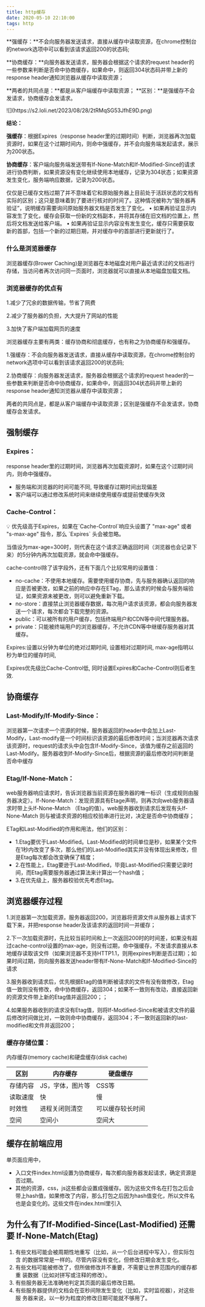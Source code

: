 ```yaml
---
title: http缓存
date: 2020-05-10 22:10:00
tags: http
---
```


<aside>
**强缓存：**不会向服务器发送请求，直接从缓存中读取资源，在chrome控制台的network选项中可以看到该请求返回200的状态码; 

**协商缓存：**向服务器发送请求，服务器会根据这个请求的request header的一些参数来判断是否命中协商缓存，如果命中，则返回304状态码并带上新的response header通知浏览器从缓存中读取资源； 

**两者的共同点是：**都是从客户端缓存中读取资源；
**区别：**是强缓存不会发请求，协商缓存会发请求。

</aside>
![](https://s2.loli.net/2023/08/28/2tRMqSG53JfhE9D.png)

**结论：**

**强缓存**：根据Expires（response header里的过期时间）判断，浏览器再次加载资源时，如果在这个过期时间内，则命中强缓存，并不会向服务端发起请求，展示为200状态。

**协商缓存**：客户端向服务端发送带有If-None-Match和If-Modified-Since的请求进行协商判断，如果资源没有变化继续使用本地缓存，记录为304状态；如果资源发生变化，服务端响应数据，记录为200状态。

仅仅是已缓存文档过期了并不意味着它和原始服务器上目前处于活跃状态的文档有实际的区别；这只是意味着到了要进行核对的时间了。这种情况被称为“服务器再验证”，说明缓存需要询问原始服务器文档是否发生了变化。
• 如果再验证显示内容发生了变化，缓存会获取一份新的文档副本，并将其存储在旧文档的位置上，然后将文档发送给客户端。
• 如果再验证显示内容没有发生变化，缓存只需要获取新的首部，包括一个新的过期日期，并对缓存中的首部进行更新就行了。

### **什么是浏览器缓存**

浏览器缓存(Brower Caching)是浏览器在本地磁盘对用户最近请求过的文档进行存储，当访问者再次访问同一页面时，浏览器就可以直接从本地磁盘加载文档。

### 浏览器缓存的优点有

1.减少了冗余的数据传输，节省了网费

2.减少了服务器的负担，大大提升了网站的性能

3.加快了客户端加载网页的速度

浏览器缓存主要有两类：缓存协商和彻底缓存，也有称之为协商缓存和强缓存。

1.强缓存：不会向服务器发送请求，直接从缓存中读取资源，在chrome控制台的network选项中可以看到该请求返回200的状态码;

2.协商缓存：向服务器发送请求，服务器会根据这个请求的request header的一些参数来判断是否命中协商缓存，如果命中，则返回304状态码并带上新的response header通知浏览器从缓存中读取资源；

两者的共同点是，都是从客户端缓存中读取资源；区别是强缓存不会发请求，协商缓存会发请求。

## **强制缓存**

### Expires：

response header里的过期时间，浏览器再次加载资源时，如果在这个过期时间内，则命中强缓存。

- 服务端和浏览器的时间可能不同, 导致缓存过期时间出现偏差
- 客户端可以通过修改系统时间来继续使用缓存或提前使缓存失效

### Cache-Control：

<aside>
💡 优先级高于Expires，如果在`Cache-Control`响应头设置了 "max-age" 或者 "s-max-age" 指令，那么 `Expires` 头会被忽略。

</aside>

当值设为max-age=300时，则代表在这个请求正确返回时间（浏览器也会记录下来）的5分钟内再次加载资源，就会命中强缓存。

cache-control除了该字段外，还有下面几个比较常用的设置值：

- no-cache：不使用本地缓存。需要使用缓存协商，先与服务器确认返回的响应是否被更改，如果之前的响应中存在ETag，那么请求的时候会与服务端验证，如果资源未被更改，则可以避免重新下载。
- no-store：直接禁止浏览器缓存数据，每次用户请求该资源，都会向服务器发送一个请求，每次都会下载完整的资源。
- public：可以被所有的用户缓存，包括终端用户和CDN等中间代理服务器。
- private：只能被终端用户的浏览器缓存，不允许CDN等中继缓存服务器对其缓存。

Expires:设置以分钟为单位的绝对过期时间, 设置相对过期时间, max-age指明以秒为单位的缓存时间,

Expires优先级比Cache-Control低, 同时设置Expires和Cache-Control则后者生效.

## **协商缓存**
### Last-Modify/If-Modify-Since：
浏览器第一次请求一个资源的时候，服务器返回的header中会加上Last-Modify，Last-modify是一个时间标识该资源的最后修改时间；当浏览器再次请求该资源时，request的请求头中会包含If-Modify-Since，该值为缓存之前返回的Last-Modify。服务器收到If-Modify-Since后，根据资源的最后修改时间判断是否命中缓存

### Etag/If-None-Match：
web服务器响应请求时，告诉浏览器当前资源在服务器的唯一标识（生成规则由服务器决定）。If-None-Match：发现资源具有Etage声明，则再次向web服务器请求时带上头If-None-Match （Etag的值）。web服务器收到请求后发现有头If-None-Match 则与被请求资源的相应校验串进行比对，决定是否命中协商缓存；

ETag和Last-Modified的作用和用法，他们的区别：
- 1.Etag要优于Last-Modified。Last-Modified的时间单位是秒，如果某个文件在1秒内改变了多次，那么他们的Last-Modified其实并没有体现出来修改，但是Etag每次都会改变确保了精度；
- 2.在性能上，Etag要逊于Last-Modified，毕竟Last-Modified只需要记录时间，而Etag需要服务器通过算法来计算出一个hash值；
- 3.在优先级上，服务器校验优先考虑Etag。

## 浏览器缓存过程

1.浏览器第一次加载资源，服务器返回200，浏览器将资源文件从服务器上请求下载下来，并把response header及该请求的返回时间一并缓存；

2.下一次加载资源时，先比较当前时间和上一次返回200时的时间差，如果没有超过cache-control设置的max-age，则没有过期，命中强缓存，不发请求直接从本地缓存读取该文件（如果浏览器不支持HTTP1.1，则用expires判断是否过期）；如果时间过期，则向服务器发送header带有If-None-Match和If-Modified-Since的请求

3.服务器收到请求后，优先根据Etag的值判断被请求的文件有没有做修改，Etag值一致则没有修改，命中协商缓存，返回304；如果不一致则有改动，直接返回新的资源文件带上新的Etag值并返回200；；

4.如果服务器收到的请求没有Etag值，则将If-Modified-Since和被请求文件的最后修改时间做比对，一致则命中协商缓存，返回304；不一致则返回新的last-modified和文件并返回200；

### **缓存存储位置：**

内存缓存(memory cache)和硬盘缓存(disk cache)

| 区别 | 内存缓存 | 硬盘缓存 |
| --- | --- | --- |
| 存储内容 | JS，字体，图片等 | CSS等 |
| 读取速度 | 快 | 慢 |
| 时效性 | 进程关闭则清空 | 可以缓存较长时间 |
| 空间 | 空间小 | 空间大 |

## 缓存在前端应用

单页面应用中，

- 入口文件index.html设置为协商缓存，每次都向服务器发起请求，确定资源是否过期。
- 其他的资源，css，js这些都会设置成强缓存。因为这些文件名在打包之后会带上hash值，如果修改了内容，那么打包之后因为hash值变化，所以文件名也是会变化的。这些文件在index.html里引入

## 为什么有了**If-Modified-Since(Last-Modified) 还需要 If-None-Match(Etag)**

1. 有些文档可能会被周期性地重写（比如，从一个后台进程中写入），但实际包含
的数据常常是一样的。尽管内容没有变化，但修改日期会发生变化。
2.  有些文档可能被修改了，但所做修改并不重要，不需要让世界范围内的缓存都重
装数据（比如对拼写或注释的修改）。
3.  有些服务器无法准确地判定其页面的最后修改日期。
4.  有些服务器提供的文档会在亚秒间隙发生变化（比如，实时监视器），对这些服
务器来说，以一秒为粒度的修改日期可能就不够用了。